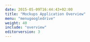 ```yaml
---
date: 2015-05-09T16:44:43+02:00
title: "Mockups Application Overview"
menu: "menugoogledrive"
weight: 40
include: "overview"
editorversion: 3
---
```

